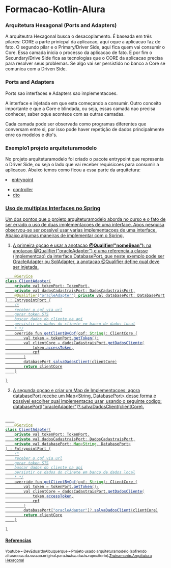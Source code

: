 # Formacao-Kotlin-Alura

<h3>Arquitetura Hexagonal (Ports and Adapters)</h3>
<p>A arquiteutra Hexagonal busca o desacoplamento. É baseada em três pilares: CORE a parte prinicpal da aplicacao, aqui oque a aplicacao faz de fato. O segundo pilar e o Primary/Driver Side, aqui fica quem vai consumir o Core. Essa camada inicia o processo da aplicacao de fato. E por fim o Secundary/Drive Side fica as tecnologias que o CORE da aplicacao precisa para resolver seus problemas. Se algo vai ser persistido no banco a Core se comunica com a Driven Side. 
</p>
<h3>Ports and Adapters</h3>
<p>Ports sao interfaces e Adapters sao implementacoes.</p>
<p>A interface e injetada em que esta começando a consumir. Outro conceito importante e que a Core e blindada, ou seja, essas camada nao precisa conhecer, saber oque acontece com as outras camadas. </p>
<p>Cada camada pode ser observada como programas diferentes que conversam entre si, por isso pode haver repetição de dados principalmente enre os modelos e dto's.</p>

<h3>Exemplo1 projeto arquiteturamodelo</h3>
<p>No projeto arquiteturamodelo foi criado o pacote entrypoint que representa o Driver Side, ou seja o lado que vai receber requisicoes para consumir a aplicacao. Abaixo temos como ficou a essa parte da arquitetura:

<u>
  <li>entrypoint
    <ul>
      <li>controller</li>
      <li>dto</li>
    </ul>
  </li>
</ul>

</p>

<h3>Uso de multiplas Interfaces no Spring</h3>
<p>Um dos pontos que o projeto arquiteturamodelo aborda no curso e o fato de ser errado o uso de duas implementacoes de uma interface. Apos pesquisa observou-se ser possivel usar varias implementacoes de uma interface. Abaixo algumas maneiras de implementar com o Spring.

1. A primeira opcao e usar a anotacao <strong>@Qualifier("nomeBean")</strong>: na anotacao @Qualifier("oracleAdapter") e uma referencia a classe (implementcao) da interface DatabasePort, que neste exemplo pode ser OracleAdapter ou SqlAdapter, a anotacao @Qualifier define qual deve ser injetada.

```java
    @Service
class ClientAdapter(
    private val tokenPort: TokenPort,
    private val dadosCadastraisPort: DadosCadastraisPort,
    @Qualifier("oracleAdapter") private val databasePort: DatabasePort
) : EntrypointPort {
    /*
    receber o cpf via url
    gerar token STS
    buscar dados do cliente na api
    persistir os dados do clinete em banco de dados local
    * */
    override fun getClientByCpf(cpf: String): ClientCore {
        val token = tokenPort.getToken();
        val clientCore = dadosCadastraisPort.getDadosCliente(
            token.accessToken,
            cpf
        )
        databasePort.salvaDadosClient(clientCore)
        return clientCore
    }

}

   ```

2. A segunda opcao e criar um Map de Implementacoes: agora databasePort recebe um Map<String, DatabasePort> desse forma e possivel escolher qual implementacao usar, usando o seguinte codigo: databasePort["oracleAdapter"]?.salvaDadosClient(clientCore).


```java

    
    @Service
class ClientAdapter(
    private val tokenPort: TokenPort,
    private val dadosCadastraisPort: DadosCadastraisPort,
    private val databasePort: Map<String, DatabasePort>
) : EntrypointPort {
    /*
    receber o cpf via url
    gerar token STS
    buscar dados do cliente na api
    persistir os dados do clinete em banco de dados local
    * */
    override fun getClientByCpf(cpf: String): ClientCore {
        val token = tokenPort.getToken();
        val clientCore = dadosCadastraisPort.getDadosCliente(
            token.accessToken,
            cpf
        )
        databasePort["oracleAdapter"]?.salvaDadosClient(clientCore)
        return clientCore
    }

}

   ```

</p>



<h4>Referencias</h4>

<p><sub>Youtube - DevEduardoAlbuquerque - Projeto usado arquiteturamodelo (sofrendo alteracoes da versao original para testes deste repositorio) <a href="https://www.youtube.com/watch?v=_3aZCs8IGGQ&list=PLRHt7FXZbVCQmSscfVQVKT_gegPHurnHs&index=1">Treinamento Arquitetura Hexagonal</a></sub></p>
